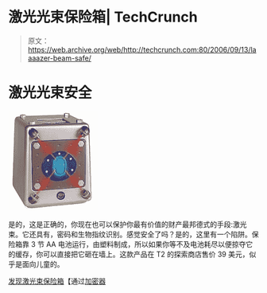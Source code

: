 # 激光光束保险箱| TechCrunch

> 原文：<https://web.archive.org/web/http://techcrunch.com:80/2006/09/13/laaaazer-beam-safe/>

# 激光光束安全

![](img/9ff80b4667de95976ffb84db95cfefb8.png)

是的，这是正确的，你现在也可以保护你最有价值的财产最邦德式的手段:激光束。它还具有，密码和生物指纹识别。感觉安全了吗？是的，这里有一个陷阱。保险箱靠 3 节 AA 电池运行，由塑料制成，所以如果你等不及电池耗尽以便掠夺它的缓存，你可以直接把它砸在墙上。这款产品在 T2 的探索商店售价 39 美元，似乎是面向儿童的。

[发现激光束保险箱](https://web.archive.org/web/20130627214827/http://www.gadgetizer.com/2006/09/12/laser-beam-safe/)【通过[加密器](https://web.archive.org/web/20130627214827/http://www.gadgetizer.com/2006/09/12/laser-beam-safe/)